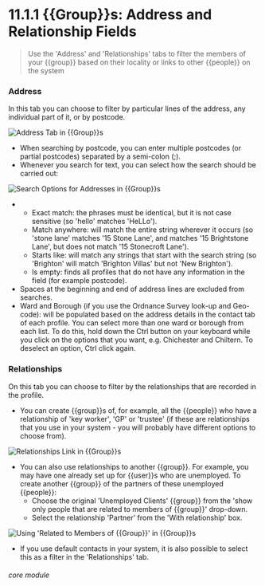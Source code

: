 # 11.1.1 {{Group}}s: Address and Relationship Fields

> Use the 'Address' and 'Relationships' tabs to filter the members of your {{group}} based on their locality or links to other {{people}} on the system 

### Address

In this tab you can choose to filter by particular lines of the address, any individual part of it, or by postcode. 

![Address Tab in {{Group}}s](11.1.1a.png)

- When searching by postcode, you can enter multiple postcodes (or partial postcodes) separated by a semi-colon (;). 
- Whenever you search for text, you can select how the search should be carried out: 

![Search Options for Addresses in {{Group}}s](11.1.1b.png)

- 
  - Exact match: the phrases must be identical, but it is not case sensitive (so 'hello' matches 'HeLLo').
  - Match anywhere: will match the entire string wherever it occurs (so 'stone lane' matches '15 Stone Lane', and matches '15 Brightstone Lane', but does not match '15 Stonecroft Lane').
  - Starts like: will match any strings that start with the search string (so 'Brighton' will match 'Brighton Villas' but not 'New Brighton').
  - Is empty: finds all profiles that do not have any information in the field (for example postcode).
- Spaces at the beginning and end of address lines are excluded from searches.
- Ward and Borough (if you use the Ordnance Survey look-up and Geo-code): will be populated based on the address details in the contact tab of each profile. You can select more than one ward or borough from each list. To do this, hold down the Ctrl button on your keyboard while you click on the options that you want, e.g. Chichester and Chiltern. To deselect an option, Ctrl click again.

### Relationships

On this tab you can choose to filter by the relationships that are recorded in the profile.

- You can create {{group}}s of, for example, all the {{people}} who have a relationship of 'key worker', 'GP' or 'trustee' (if these are relationships that you use in your system - you will probably have different options to choose from). 

![Relationships Link in {{Group}}s](11.1.1c.png)

- You can also use relationships to another {{group}}. For example, you may have one already set up  for {{user}}s who are unemployed. To  create another {{group}} of the partners of these unemployed {{people}}:
  - Choose the original 'Unemployed Clients' {{group}} from the 'show only people that are related to members of {{group}}' drop-down.
  - Select the relationship 'Partner' from the 'With relationship' box.
  
![Using 'Related to Members of {{Group}}' in {{Group}}s](11.1.1d.png)

- If you use default contacts in your system, it is also possible to select this as a filter in the 'Relationships' tab.


###### core module
